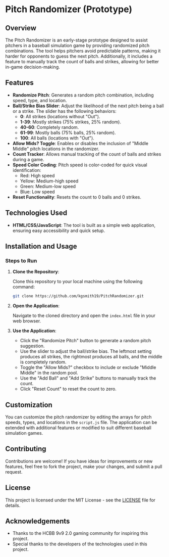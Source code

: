# Pitch Randomizer (Prototype)

## Overview

The Pitch Randomizer is an early-stage prototype designed to assist pitchers in a baseball simulation game by providing randomized pitch combinations. The tool helps pitchers avoid predictable patterns, making it harder for opponents to guess the next pitch. Additionally, it includes a feature to manually track the count of balls and strikes, allowing for better in-game decision-making.

## Features

- **Randomize Pitch**: Generates a random pitch combination, including speed, type, and location.
- **Ball/Strike Bias Slider**: Adjust the likelihood of the next pitch being a ball or a strike. The slider has the following behaviors:
  - **0**: All strikes (locations without "Out").
  - **1-39**: Mostly strikes (75% strikes, 25% random).
  - **40-60**: Completely random.
  - **61-99**: Mostly balls (75% balls, 25% random).
  - **100**: All balls (locations with "Out").
- **Allow Mids? Toggle**: Enables or disables the inclusion of "Middle Middle" pitch locations in the randomizer.
- **Count Tracker**: Allows manual tracking of the count of balls and strikes during a game.
- **Speed Color Coding**: Pitch speed is color-coded for quick visual identification:
  - Red: High speed
  - Yellow: Medium-high speed
  - Green: Medium-low speed
  - Blue: Low speed
- **Reset Functionality**: Resets the count to 0 balls and 0 strikes.

## Technologies Used

- **HTML/CSS/JavaScript**: The tool is built as a simple web application, ensuring easy accessibility and quick setup.

## Installation and Usage

### Steps to Run

1. **Clone the Repository**:

   Clone this repository to your local machine using the following command:

   ```bash
   git clone https://github.com/kgsmith19/PitchRandomizer.git
   ```

2. **Open the Application**:

   Navigate to the cloned directory and open the `index.html` file in your web browser.

3. **Use the Application**:

   - Click the "Randomize Pitch" button to generate a random pitch suggestion.
   - Use the slider to adjust the ball/strike bias. The leftmost setting produces all strikes, the rightmost produces all balls, and the middle is completely random.
   - Toggle the "Allow Mids?" checkbox to include or exclude "Middle Middle" in the random pool.
   - Use the "Add Ball" and "Add Strike" buttons to manually track the count.
   - Click "Reset Count" to reset the count to zero.

## Customization

You can customize the pitch randomizer by editing the arrays for pitch speeds, types, and locations in the `script.js` file. The application can be extended with additional features or modified to suit different baseball simulation games.

## Contributing

Contributions are welcome! If you have ideas for improvements or new features, feel free to fork the project, make your changes, and submit a pull request.

## License

This project is licensed under the MIT License - see the [LICENSE](LICENSE) file for details.

## Acknowledgements

- Thanks to the HCBB 9v9 2.0 gaming community for inspiring this project.
- Special thanks to the developers of the technologies used in this project.
